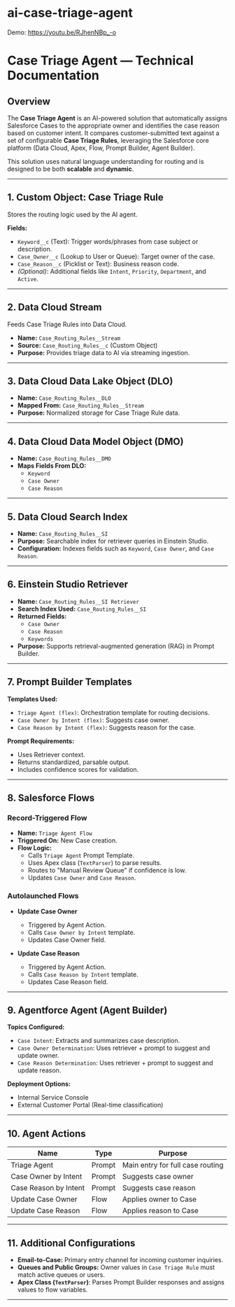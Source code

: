 # ai-case-triage-agent
Demo: https://youtu.be/RJhenNBp_-o
# Case Triage Agent — Technical Documentation

## Overview

The **Case Triage Agent** is an AI-powered solution that automatically assigns Salesforce Cases to the appropriate owner and identifies the case reason based on customer intent. It compares customer-submitted text against a set of configurable **Case Triage Rules**, leveraging the Salesforce core platform (Data Cloud, Apex, Flow, Prompt Builder, Agent Builder).

This solution uses natural language understanding for routing and is designed to be both **scalable** and **dynamic**.

---

## 1. Custom Object: Case Triage Rule

Stores the routing logic used by the AI agent.

**Fields:**

- `Keyword__c` (Text): Trigger words/phrases from case subject or description.
- `Case_Owner__c` (Lookup to User or Queue): Target owner of the case.
- `Case_Reason__c` (Picklist or Text): Business reason code.
- *(Optional)*: Additional fields like `Intent`, `Priority`, `Department`, and `Active`.

---

## 2. Data Cloud Stream

Feeds Case Triage Rules into Data Cloud.

- **Name:** `Case_Routing_Rules__Stream`
- **Source:** `Case_Routing_Rules__c` (Custom Object)
- **Purpose:** Provides triage data to AI via streaming ingestion.

---

## 3. Data Cloud Data Lake Object (DLO)

- **Name:** `Case_Routing_Rules__DLO`
- **Mapped From:** `Case_Routing_Rules__Stream`
- **Purpose:** Normalized storage for Case Triage Rule data.

---

## 4. Data Cloud Data Model Object (DMO)

- **Name:** `Case_Routing_Rules__DMO`
- **Maps Fields From DLO:**
  - `Keyword`
  - `Case Owner`
  - `Case Reason`

---

## 5. Data Cloud Search Index

- **Name:** `Case_Routing_Rules__SI`
- **Purpose:** Searchable index for retriever queries in Einstein Studio.
- **Configuration:** Indexes fields such as `Keyword`, `Case Owner`, and `Case Reason`.

---

## 6. Einstein Studio Retriever

- **Name:** `Case_Routing_Rules__SI Retriever`
- **Search Index Used:** `Case_Routing_Rules__SI`
- **Returned Fields:**
  - `Case Owner`
  - `Case Reason`
  - `Keywords`
- **Purpose:** Supports retrieval-augmented generation (RAG) in Prompt Builder.

---

## 7. Prompt Builder Templates

**Templates Used:**

- `Triage Agent (flex)`: Orchestration template for routing decisions.
- `Case Owner by Intent (flex)`: Suggests case owner.
- `Case Reason by Intent (flex)`: Suggests reason for the case.

**Prompt Requirements:**

- Uses Retriever context.
- Returns standardized, parsable output.
- Includes confidence scores for validation.

---

## 8. Salesforce Flows

### Record-Triggered Flow

- **Name:** `Triage Agent Flow`
- **Triggered On:** New Case creation.
- **Flow Logic:**
  - Calls `Triage Agent` Prompt Template.
  - Uses Apex class (`TextParser`) to parse results.
  - Routes to "Manual Review Queue" if confidence is low.
  - Updates `Case Owner` and `Case Reason`.

### Autolaunched Flows

- **Update Case Owner**
  - Triggered by Agent Action.
  - Calls `Case Owner by Intent` template.
  - Updates Case Owner field.

- **Update Case Reason**
  - Triggered by Agent Action.
  - Calls `Case Reason by Intent` template.
  - Updates Case Reason field.

---

## 9. Agentforce Agent (Agent Builder)

**Topics Configured:**

- `Case Intent`: Extracts and summarizes case description.
- `Case Owner Determination`: Uses retriever + prompt to suggest and update owner.
- `Case Reason Determination`: Uses retriever + prompt to suggest and update reason.

**Deployment Options:**

- Internal Service Console
- External Customer Portal (Real-time classification)

---

## 10. Agent Actions

| Name                  | Type   | Purpose                                  |
|-----------------------|--------|------------------------------------------|
| Triage Agent          | Prompt | Main entry for full case routing         |
| Case Owner by Intent  | Prompt | Suggests case owner                      |
| Case Reason by Intent | Prompt | Suggests case reason                     |
| Update Case Owner     | Flow   | Applies owner to Case                    |
| Update Case Reason    | Flow   | Applies reason to Case                   |

---

## 11. Additional Configurations

- **Email-to-Case:** Primary entry channel for incoming customer inquiries.
- **Queues and Public Groups:** Owner values in `Case Triage Rule` must match active queues or users.
- **Apex Class (`TextParser`)**: Parses Prompt Builder responses and assigns values to flow variables.

---
